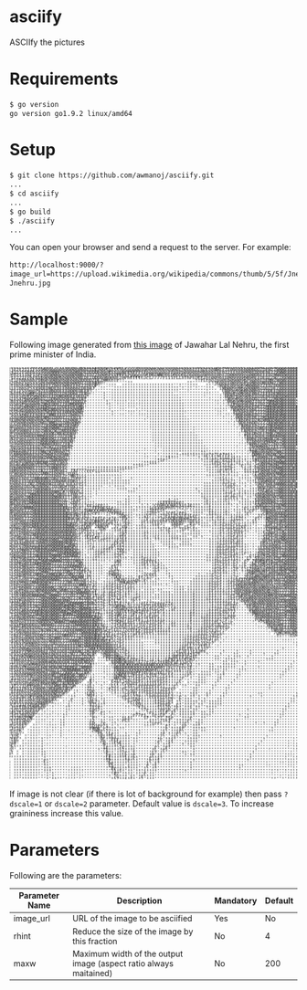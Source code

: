 # asciify
ASCIIfy the pictures 

# Requirements 

```
$ go version 
go version go1.9.2 linux/amd64
```

# Setup 

```
$ git clone https://github.com/awmanoj/asciify.git
... 
$ cd asciify 
... 
$ go build 
$ ./asciify 
... 
```
You can open your browser and send a request to the server. For example: 

```
http://localhost:9000/?image_url=https://upload.wikimedia.org/wikipedia/commons/thumb/5/5f/Jnehru.jpg/220px-Jnehru.jpg 
``` 
# Sample 

Following image generated from [this image](https://upload.wikimedia.org/wikipedia/commons/thumb/5/5f/Jnehru.jpg/220px-Jnehru.jpg) of Jawahar Lal Nehru, the first prime minister of India. 

![alt text](https://raw.githubusercontent.com/awmanoj/asciify/master/samples/jnh.png)

If image is not clear (if there is lot of background for example) then pass `?dscale=1` or `dscale=2` parameter. Default value is `dscale=3`. To increase graininess increase this value.

# Parameters 

Following are the parameters: 

| Parameter Name | Description | Mandatory | Default |
| ---            | ---         | ---       | ----    | 
| image_url      | URL of the image to be asciified | Yes     | No | 
| rhint          | Reduce the size of the image by this fraction | No   | 4  | 
| maxw           | Maximum width of the output image (aspect ratio always maitained)  | No  | 200  | 




